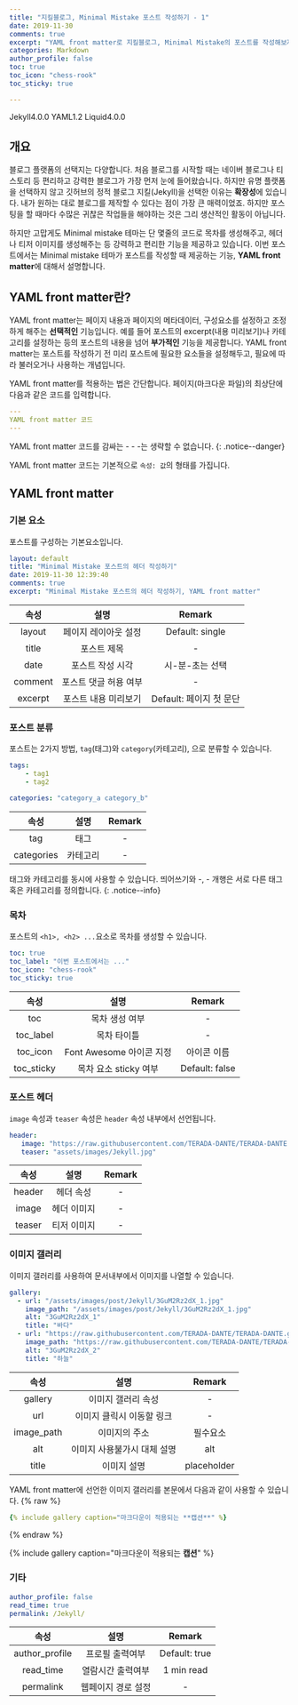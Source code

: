 ```yaml
---
title: "지킬블로그, Minimal Mistake 포스트 작성하기 - 1"
date: 2019-11-30
comments: true
excerpt: "YAML front matter로 지킬블로그, Minimal Mistake의 포스트를 작성해보자"
categories: Markdown
author_profile: false
toc: true
toc_icon: "chess-rook"
toc_sticky: true

---
```

<!-- POST ID: 3GuM2Rz2dX -->
<!--Language Button HTML -->
<span><a class="Jekyll"><i class="fab fa-github"></i> Jekyll</a><a class="JekyllVer">4.0.0</a></span>  <span><a class="YAML"><i class="fab fa-yammer"></i> YAML</a><a class="YAMLVer">1.2</a></span>  <span><a class="Liquid"><i class="fas fa-flask"></i> Liquid</a><a class="LiquidVer">4.0.0</a></span>
<!--Language Button HTML -->
<!-- Main content-->

## 개요
블로그 플랫폼의 선택지는 다양합니다. 처음 블로그를 시작할 때는 네이버 블로그나 티스토리 등 편리하고 강력한 블로그가 가장 먼저 눈에 들어왔습니다. 하지만 유명 플랫폼을 선택하지 않고 깃허브의 정적 블로그 지킬(Jekyll)을 선택한 이유는 **확장성**에 있습니다. 내가 원하는 대로 블로그를 제작할 수 있다는 점이 가장 큰 매력이었죠. 하지만 포스팅을 할 때마다 수많은 귀찮은 작업들을 해야하는 것은 그리 생산적인 활동이 아닙니다.

하지만 고맙게도 Minimal mistake 테마는 단 몇줄의 코드로 목차를 생성해주고, 헤더나 티저 이미지를 생성해주는 등 강력하고 편리한 기능을 제공하고 있습니다. 이번 포스트에서는 Minimal mistake 테마가 포스트를 작성할 때 제공하는 기능, **YAML front matter**에 대해서 설명합니다.

## YAML front matter란?
YAML front matter는 페이지 내용과 페이지의 메타데이터, 구성요소를 설정하고 조정하게 해주는 **선택적인** 기능입니다. 예를 들어 포스트의 excerpt(내용 미리보기)나 카테고리를 설정하는 등의 포스트의 내용을 넘어 **부가적인** 기능을 제공합니다. YAML front matter는 포스트를 작성하기 전 미리 포스트에 필요한 요소들을 설정해두고, 필요에 따라 불러오거나 사용하는 개념입니다.

YAML front matter를 적용하는 법은 간단합니다.
페이지(마크다운 파일)의 최상단에 다음과 같은 코드를 입력합니다.

~~~yaml
---
YAML front matter 코드
---
~~~

YAML front matter 코드를 감싸는 - - -는 생략할 수 없습니다.
{: .notice--danger}

YAML front matter 코드는 기본적으로 `속성: 값`의 형태를 가집니다.

## YAML front matter
### 기본 요소

포스트를 구성하는 기본요소입니다.

~~~yaml
layout: default
title: "Minimal Mistake 포스트의 헤더 작성하기"
date: 2019-11-30 12:39:40
comments: true
excerpt: "Minimal Mistake 포스트의 헤더 작성하기, YAML front matter"
~~~

|   속성    |      설명      |      Remark       |
| :-----: | :----------: | :---------------: |
| layout  | 페이지 레이아웃 설정  |  Default: single  |
|  title  |    포스트 제목    |         -         |
|  date   |  포스트 작성 시각   |     시-분-초는 선택     |
| comment | 포스트 댓글 허용 여부 |         -         |
| excerpt | 포스트 내용 미리보기  | Default: 페이지 첫 문단 |


### 포스트 분류

포스트는 2가지 방법, `tag`(태그)와 `category`(카테고리), 으로 분류할 수 있습니다.

~~~yaml
tags:
    - tag1
    - tag2

categories: "category_a category_b"
~~~

|     속성     |  설명   | Remark |
| :--------: | :---: | :----: |
|    tag     |  태그   |   -    |
| categories | 카테고리  |   -    |

태그와 카테고리를 동시에 사용할 수 있습니다. 띄어쓰기와 -, - 개행은 서로 다른 태그 혹은 카테고리를 정의합니다.
{: .notice--info}

### 목차

포스트의 `<h1>, <h2> ...`요소로 목차를 생성할 수 있습니다.

~~~yaml
toc: true
toc_label: "이번 포스트에서는 ..."
toc_icon: "chess-rook"
toc_sticky: true
~~~

|     속성     |         설명          |     Remark     |
| :--------: | :-----------------: | :------------: |
|    toc     |      목차 생성 여부       |       -        |
| toc_label  |       목차 타이틀        |       -        |
|  toc_icon  | Font Awesome 아이콘 지정 |     아이콘 이름     |
| toc_sticky |   목차 요소 sticky 여부   | Default: false |

### 포스트 헤더
`image` 속성과 `teaser` 속성은 `header` 속성 내부에서 선언됩니다.
~~~yaml
header:
   image: "https://raw.githubusercontent.com/TERADA-DANTE/TERADA-DANTE.github.io/master/_images/post/Jekyll/3GuM2Rz2dX.jpg"
   teaser: "assets/images/Jekyll.jpg"
~~~

|   속성   |   설명   | Remark |
| :----: | :----: | :----: |
| header | 헤더 속성  |   -    |
| image  | 헤더 이미지 |   -    |
| teaser | 티저 이미지 |   -    |


### 이미지 갤러리
이미지 갤러리를 사용하여 문서내부에서 이미지를 나열할 수 있습니다.
~~~yaml
gallery:
  - url: "/assets/images/post/Jekyll/3GuM2Rz2dX_1.jpg"
    image_path: "/assets/images/post/Jekyll/3GuM2Rz2dX_1.jpg"
    alt: "3GuM2Rz2dX_1"
    title: "바다"
  - url: "https://raw.githubusercontent.com/TERADA-DANTE/TERADA-DANTE.github.io/master/_images/post/Jekyll/3GuM2Rz2dX_2.jpg"
    image_path: "https://raw.githubusercontent.com/TERADA-DANTE/TERADA-DANTE.github.io/master/_images/post/Jekyll/3GuM2Rz2dX_2.jpg"
    alt: "3GuM2Rz2dX_2"
    title: "하늘"
~~~

|     속성     |       설명        |   Remark    |
| :--------: | :-------------: | :---------: |
|  gallery   |   이미지 갤러리 속성    |      -      |
|    url     | 이미지 클릭시 이동할 링크  |      -      |
| image_path |     이미지의 주소     |    필수요소     |
|    alt     | 이미지 사용불가시 대체 설명 |     alt     |
|   title    |     이미지 설명      | placeholder |

YAML front matter에 선언한 이미지 갤러리를 본문에서 다음과 같이 사용할 수 있습니다.
{% raw %}
~~~yaml
{% include gallery caption="마크다운이 적용되는 **캡션**" %}
~~~
{% endraw %}

{% include gallery caption="마크다운이 적용되는 **캡션**" %}

### 기타
~~~yaml
author_profile: false
read_time: true
permalink: /Jekyll/
~~~

|       속성       |     설명     |    Remark     |
| :------------: | :--------: | :-----------: |
| author_profile |  프로필 출력여부  | Default: true |
|   read_time    | 열람시간 출력여부  |  1 min read   |
|   permalink    | 웹페이지 경로 설정 |       -       |

<!-- Main content-->

<!-- Javascript -->

<!-- Javascript -->

<!-- CSS -->

<!-- CSS -->
